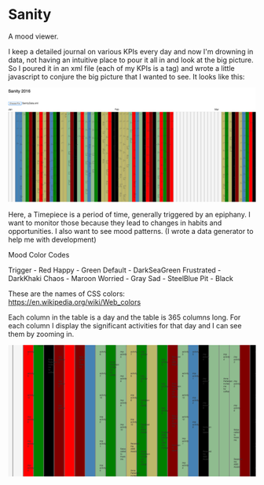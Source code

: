 # Sanity

A mood viewer.

I keep a detailed journal on various KPIs every day and now I'm drowning in data, not having an intuitive place to pour it all in and look at the big picture. So I poured it in an xml file (each of my KPIs is a tag) and wrote a little javascript to conjure the big picture that I wanted to see. It looks like this:

![alt tag](https://raw.githubusercontent.com/MariaStoica/Sanity/master/img1.png)

Here, a Timepiece is a period of time, generally triggered by an epiphany. I want to monitor those because they lead to changes in habits and opportunities. I also want to see mood patterns. (I wrote a data generator to help me with development)

Mood Color Codes

Trigger    - Red
Happy      - Green
Default    - DarkSeaGreen
Frustrated - DarkKhaki
Chaos      - Maroon
Worried    - Gray
Sad        - SteelBlue
Pit        - Black

These are the names of CSS colors: https://en.wikipedia.org/wiki/Web_colors

Each column in the table is a day and the table is 365 columns long. For each column I display the significant activities for that day and I can see them by zooming in.

![alt tag](https://raw.githubusercontent.com/MariaStoica/Sanity/master/img2.png)